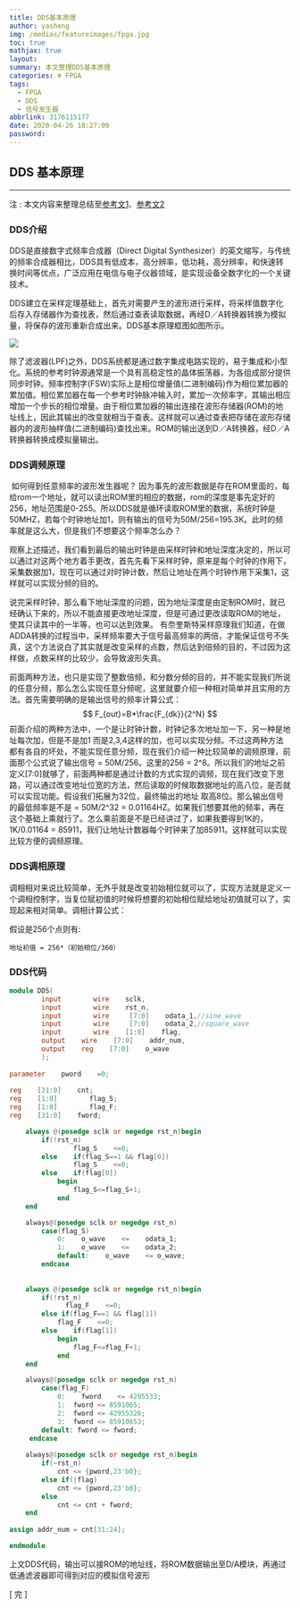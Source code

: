 ```yaml
---
title: DDS基本原理
author: yasheng
img: /medias/featureimages/fpga.jpg
toc: true
mathjax: true
layout: 
summary: 本文整理DDS基本原理
categories: ☸ FPGA
tags:
  - FPGA
  - DDS
  - 信号发生器
abbrlink: 3176115177
date: 2020-04-26 18:27:09
password:
---
```



## DDS 基本原理

---


注 : 本文内容来整理总结至[参考文1](https://www.cnblogs.com/zhouzheng/p/5793073.html)、[参考文2](https://www.cnblogs.com/christsong/p/5536995.html)

### DDS介绍

DDS是直接数字式频率合成器（Direct Digital Synthesizer）的英文缩写，与传统的频率合成器相比，DDS具有低成本，高分辨率，低功耗，高分辨率，和快速转换时间等优点，广泛应用在电信与电子仪器领域，是实现设备全数字化的一个关键技术。

DDS建立在采样定理基础上，首先对需要产生的波形进行采样，将采样值数字化后存入存储器作为查找表，然后通过查表读取数据，再经D／A转换器转换为模拟量，将保存的波形重新合成出来。DDS基本原理框图如图所示。

<img src="/images/post_images/fpga_dds_fundamentals/dds_01.png">

除了滤波器(LPF)之外，DDS系统都是通过数字集成电路实现的，易于集成和小型化。系统的参考时钟源通常是一个具有高稳定性的晶体振荡器，为各组成部分提供同步时钟。频率控制字(FSW)实际上是相位增量值(二进制编码)作为相位累加器的累加值。相位累加器在每一个参考时钟脉冲输入时，累加一次频率字，其输出相应增加一个步长的相位增量。由于相位累加器的输出连接在波形存储器(ROM)的地址线上，因此其输出的改变就相当于查表。这样就可以通过查表把存储在波形存储器内的波形抽样值(二进制编码)查找出来。ROM的输出送到D／A转换器，经D／A转换器转换成模拟量输出。

### DDS调频原理

​		如何得到任意频率的波形发生器呢？  因为事先的波形数据是存在ROM里面的，每给rom一个地址，就可以读出ROM里的相应的数据，rom的深度是事先定好的256，地址范围是0-255。所以DDS就是循环读取ROM里的数据，系统时钟是50MHZ，若每个时钟地址加1，则有输出的信号为50M/256=195.3K。此时的频率就是这么大，但是我们不想要这个频率怎么办？

观察上述描述，我们看到最后的输出时钟是由采样时钟和地址深度决定的，所以可以通过对这两个地方着手更改，首先先看下采样时钟，原来是每个时钟的作用下，采集数据加1，现在可以通过对时钟计数，然后让地址在两个时钟作用下采集1，这样就可以实现分频的目的。

说完采样时钟，那么看下地址深度的问题，因为地址深度是由定制ROM时，就已经确认下来的，所以不能直接更改地址深度，但是可通过更改读取ROM的地址，使其只读其中的一半等，也可以达到效果。  有奈奎斯特采样原理我们知道，在做ADDA转换的过程当中，采样频率要大于信号最高频率的两倍，才能保证信号不失真，这个方法说白了其实就是改变采样的点数，然后达到倍频的目的，不过因为这样做，点数采样的比较少，会导致波形失真。

前面两种方法，也只是实现了整数倍频，和分数分频的目的，并不能实现我们所说的任意分频，那么怎么实现任意分频呢，这里就要介绍一种相对简单并且实用的方法。首先需要明确的是输出信号的频率计算公式：
$$
F_{out}=B*\frac{F_{dk}}{2^N}
$$
​		前面介绍的两种方法中，一个是让时钟计数，时钟记多次地址加一下，另一种是地址每次加，但是不是加1 而是2,3,4这样的加，也可以实现分频。不过这两种方法都有各自的坏处，不能实现任意分频，现在我们介绍一种比较简单的调频原理，前面那个公式说了输出信号 = 50M/256。这里的256 = 2^8。所以我们的地址之前定义[7:0]就够了，前面两种都是通过计数的方式实现的调频，现在我们改变下思路，可以通过改变地址位宽的方法，然后读取的时候取数据地址的高八位，是否就可以实现功能。假设我们拓展为32位，最终输出的地址 取高8位。那么输出信号的最低频率是不是 = 50M/2^32 = 0.01164HZ。如果我们想要其他的频率，再在这个基础上乘就行了。怎么乘前面是不是已经讲过了，如果我要得到1K的，1K/0.01164 = 85911，我们让地址计数器每个时钟来了加85911。这样就可以实现比较方便的调频原理。

### DDS调相原理

调相相对来说比较简单，无外乎就是改变初始相位就可以了，实现方法就是定义一个调相控制字，当复位赋初值的时候将想要的初始相位赋给地址初值就可以了，实现起来相对简单。调相计算公式：

 假设是256个点则有:		

```
地址初值 = 256*（初始相位/360）
```

### DDS代码

```verilog
module DDS(
        input        wire    sclk,
        input        wire    rst_n,
        input        wire     [7:0]    odata_1,//sine_wave
        input        wire     [7:0]    odata_2,//square_wave
        input        wire    [1:0]    flag,
        output    wire    [7:0]    addr_num,
        output    reg    [7:0]    o_wave
        );
        
parameter    pword    =0;    
 
reg    [31:0]    cnt;
reg    [1:0]        flag_S;
reg    [1:0]        flag_F;
reg    [31:0]    fword;

    always @(posedge sclk or negedge rst_n)begin
        if(!rst_n)
                flag_S    <=0;
        else    if(flag_S==1 && flag[0])
                flag_S    <=0;
        else    if(flag[0])
            begin
                flag_S<=flag_S+1;
            end 
    end

    always@(posedge sclk or negedge rst_n)
        case(flag_S)
            0:    o_wave    <=    odata_1;
            1:    o_wave    <=    odata_2;
            default:    o_wave    <= o_wave;
        endcase
    
    
    always @(posedge sclk or negedge rst_n)begin
        if(!rst_n)
              flag_F    <=0;
        else if(flag_F==1 && flag[1])
            flag_F    <=0;
        else    if(flag[1])
            begin
                flag_F<=flag_F+1;
        	end 
    end

    always@(posedge sclk or negedge rst_n)
        case(flag_F)
            0:    fword    <= 4295533;
            1:  fword <= 8591065;
            2:  fword <= 42955326;
            3:  fword <= 85910653;
        default: fword <= fword;
     endcase    
 
    always@(posedge sclk or negedge rst_n)begin                                       
        if(~rst_n)                                
            cnt <= {pword,23'b0};                 
        else if(|flag)                        
            cnt <= {pword,23'b0};                 
        else                                      
            cnt <= cnt + fword;                      
    end                                         
                                           
assign addr_num = cnt[31:24];          

endmodule
```

上文DDS代码，输出可以接ROM的地址线，将ROM数据输出至D/A模块，再通过低通滤波器即可得到对应的模拟信号波形       



[  完  ]




